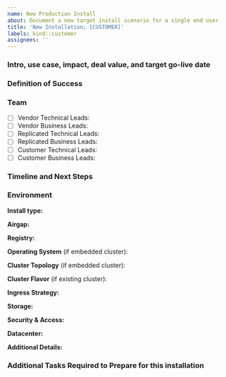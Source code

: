 ```yaml
---
name: New Production Install
about: Document a new target install scenario for a single end user
title: 'New Installation: [CUSTOMER]'
labels: kind::customer
assignees: ''
---
```


### Intro, use case, impact, deal value, and target go-live date
<!-- Describe the customer and their use case or value prop. If possible, add any notes on the priority / strategic impact of getting this customer successfully up and running. -->


### Definition of Success
<!-- Define what "success" looks like for this end user, beyond just "getting the software up and running."  Example: we would like to have the customer up and running using our application within 2 weeks of target install time with 10 engineers enabled on the system -->

### Team
- [ ] Vendor Technical Leads: 
- [ ] Vendor Business Leads:
- [ ] Replicated Technical Leads:
- [ ] Replicated Business Leads:
- [ ] Customer Technical Leads:
- [ ] Customer Business Leads:

### Timeline and Next Steps
<!-- Area to Track past engagements as well as next steps. Examples:

- 10/20 Customer identified as potential prospect, PoC kick off scheduled for 10/29
- 10/27 Pre-Planning call with Replicated team, task list reviewed and validated
- 10/29 Initial installation call, app up and running but ran out of disk space and fell over. Replicated team recommends resolving issue [#10 -- preflight checks for disk space]() before next attempt.
- 11/01 Customer working to provision new machine with bigger disk, next attempt 11/3
 -->

### Environment
<!-- Describe the customer’s environment-->

**Install type:**
<!-- Is this an Embedded or Existing Cluster? -->

**Airgap:**
<!-- Is this an Airgapped and/or BYO Registry installation? -->

**Registry:**
<!-- Will images be used from public container registries like Dockerhub or Quay.io? If this is airgapped, will we use kURL's embedded registry or will the customer bring their own registry?  Does the registry we decide to use require authentication? --> 

**Operating System** (if embedded cluster):
<!-- Red Hat, Centos, Ubuntu, etc -->

**Cluster Topology** (if embedded cluster):
<!-- How many nodes are used, in what roles? Is this a Highly Available (HA) Kubernetes installation? -->

**Cluster Flavor** (if existing cluster):
<!-- Amazon EKS, Openshift, Tanzu, kops, etc -->

**Ingress Strategy:**
<!-- How will the end user interact with the application and with the app manager UI? Will there be a load balancer in front of a VM? Do they have an existing ingress or service mesh controller that must be used? Do any services require Node Ports? -->

**Storage:**
<!-- Does this customer require special considerations for planning storage?  For instance, are they going to provision separate partitions for /var, /var/lib/docker, /var/lib/containerd, /var/lib/kubelet, etc.  or do they plan to use a single large partition?   How much space will be available?  What process is required to get additional storage if that is required?  -->

**Security & Access:**
<!-- Does the customer have root access to the environment?  If using an existing cluster, do they require minimal RBAC roles?  If using an embedded cluster, do they have root access to the VM we will use?  If using an embedded cluster, would they be able to provision additional resources as may be required (firewall changes, load balancer rules, storage partitions, etc.) or is there a change request process that must be followed? -->

**Datacenter:**
<!-- is the datacenter on prem, in the cloud? if it's on prem, is it VMs on VMWare, bare metal, etc.?  If it's cloud based, AWS, Azure, etc.? -->

**Additional Details:**
<!-- Any other details to note? -->

### Additional Tasks Required to Prepare for this installation
<!-- Can include integration work from Packaging board, testing work, documentation work, planning calls or anything else.  Examples:

- [ ] Discovery: [Outline Environment](#environment)
- [ ] Schedule Installation Date: 
- [ ] Schedule pre-install huddle with Replicated CS team and Replicated Engineering Support
- [ ] … etc****
-->
